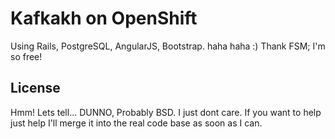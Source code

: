 # Kafkakh on OpenShift #
Using Rails, PostgreSQL, AngularJS, Bootstrap.
haha haha :)
Thank FSM; I'm so free!

License
-------
Hmm! Lets tell... DUNNO, Probably BSD. I just dont care. If you want to help just help I'll merge it into the real code base as soon as I can.
